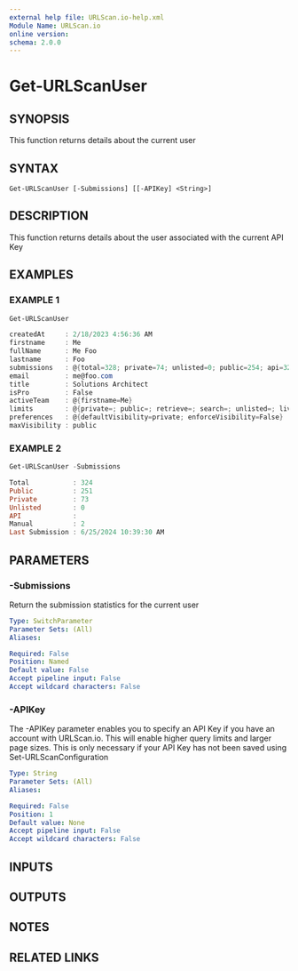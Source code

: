 ```yaml
---
external help file: URLScan.io-help.xml
Module Name: URLScan.io
online version:
schema: 2.0.0
---
```


# Get-URLScanUser

## SYNOPSIS
This function returns details about the current user

## SYNTAX

```
Get-URLScanUser [-Submissions] [[-APIKey] <String>]
```

## DESCRIPTION
This function returns details about the user associated with the current API Key

## EXAMPLES

### EXAMPLE 1
```powershell
Get-URLScanUser

createdAt     : 2/18/2023 4:56:36 AM
firstname     : Me
fullName      : Me Foo
lastname      : Foo
submissions   : @{total=328; private=74; unlisted=0; public=254; api=326; manual=2; lastSubmission=6/25/2024 10:57:58 AM}
email         : me@foo.com
title         : Solutions Architect
isPro         : False
activeTeam    : @{firstname=Me}
limits        : @{private=; public=; retrieve=; search=; unlisted=; livescan=; liveshot=; maxRetentionPeriodDays=7; maxSearchRangeMonths=3; maxSearchResults=1000; products=System.Object[]; features=System.Object[]; queryableFields=System.Object[]; queryVisibility=System.Object[]}
preferences   : @{defaultVisibility=private; enforceVisibility=False}
maxVisibility : public
```

### EXAMPLE 2
```powershell
Get-URLScanUser -Submissions

Total           : 324
Public          : 251
Private         : 73
Unlisted        : 0
API             : 
Manual          : 2
Last Submission : 6/25/2024 10:39:30 AM
```

## PARAMETERS

### -Submissions
Return the submission statistics for the current user

```yaml
Type: SwitchParameter
Parameter Sets: (All)
Aliases:

Required: False
Position: Named
Default value: False
Accept pipeline input: False
Accept wildcard characters: False
```

### -APIKey
The -APIKey parameter enables you to specify an API Key if you have an account with URLScan.io.
This will enable higher query limits and larger page sizes.
This is only necessary if your API Key has not been saved using Set-URLScanConfiguration

```yaml
Type: String
Parameter Sets: (All)
Aliases:

Required: False
Position: 1
Default value: None
Accept pipeline input: False
Accept wildcard characters: False
```

## INPUTS

## OUTPUTS

## NOTES

## RELATED LINKS
